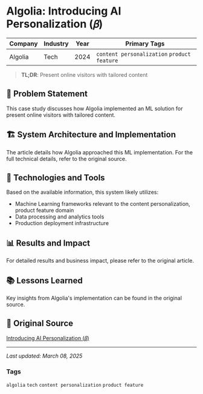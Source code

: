 # Algolia: Introducing AI Personalization (𝛽)

| Company | Industry | Year | Primary Tags | 
|---------|----------|------|--------------|
| Algolia | Tech | 2024 | `content personalization` `product feature` |

> **TL;DR**: Present online visitors with tailored content

## 📝 Problem Statement

This case study discusses how Algolia implemented an ML solution for present online visitors with tailored content.

## 🏗️ System Architecture and Implementation

The article details how Algolia approached this ML implementation. For the full technical details, refer to the original source.

## 🔧 Technologies and Tools

Based on the available information, this system likely utilizes:

- Machine Learning frameworks relevant to the content personalization, product feature domain
- Data processing and analytics tools
- Production deployment infrastructure

## 📊 Results and Impact

For detailed results and business impact, please refer to the original article.

## 📚 Lessons Learned

Key insights from Algolia's implementation can be found in the original source.

## 🔗 Original Source

[Introducing AI Personalization (𝛽)](https://www.algolia.com/blog/product/introducing-ai-personalization/)

---

*Last updated: March 08, 2025*

### Tags

`algolia` `tech` `content personalization` `product feature`
